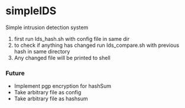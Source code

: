 # simpleIDS
Simple intrusion detection system
1. first run Ids_hash.sh with config file in same dir
2. to check if anything has changed run Ids_compare.sh with previous hash in same directory
3. Any changed file will be printed to shell

### Future
* Implement pgp encryption for hashSum
* Take arbitrary file as config
* Take arbitrary file as hashsum
